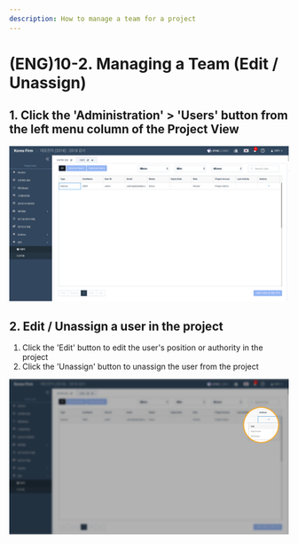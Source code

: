 ```yaml
---
description: How to manage a team for a project
---
```


# \(ENG\)10-2. Managing a Team \(Edit / Unassign\)

## 1. **Click the 'Administration' &gt; 'Users' button from the left menu column of the Project View**

![](../../../.gitbook/assets/a_9_2-2_1.jpg)

## 2. Edit / Unassign a user in the project 

1. Click the 'Edit' button to edit the user's position or authority in the project
2. Click the 'Unassign' button to unassign the user from the project

![](../../../.gitbook/assets/a_9_2-2_2.jpg)

